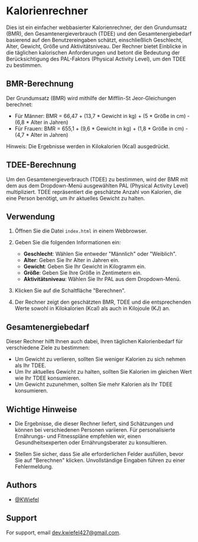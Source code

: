 
# Kalorienrechner

Dies ist ein einfacher webbasierter Kalorienrechner, der den Grundumsatz (BMR), den Gesamtenergieverbrauch (TDEE) und den Gesamtenergiebedarf basierend auf den Benutzereingaben schätzt, einschließlich Geschlecht, Alter, Gewicht, Größe und Aktivitätsniveau. Der Rechner bietet Einblicke in die täglichen kalorischen Anforderungen und betont die Bedeutung der Berücksichtigung des PAL-Faktors (Physical Activity Level), um den TDEE zu bestimmen.

## BMR-Berechnung

Der Grundumsatz (BMR) wird mithilfe der Mifflin-St Jeor-Gleichungen berechnet:
- Für Männer:
  BMR = 66,47 + (13,7 * Gewicht in kg) + (5 * Größe in cm) - (6,8 * Alter in Jahren)
- Für Frauen:
  BMR = 655,1 + (9,6 * Gewicht in kg) + (1,8 * Größe in cm) - (4,7 * Alter in Jahren)

Hinweis: Die Ergebnisse werden in Kilokalorien (Kcal) ausgedrückt.

## TDEE-Berechnung

Um den Gesamtenergieverbrauch (TDEE) zu bestimmen, wird der BMR mit dem aus dem Dropdown-Menü ausgewählten PAL (Physical Activity Level) multipliziert. TDEE repräsentiert die geschätzte Anzahl von Kalorien, die eine Person benötigt, um ihr aktuelles Gewicht zu halten.

## Verwendung

1. Öffnen Sie die Datei `index.html` in einem Webbrowser.

2. Geben Sie die folgenden Informationen ein:
   - **Geschlecht**: Wählen Sie entweder "Männlich" oder "Weiblich".
   - **Alter**: Geben Sie Ihr Alter in Jahren ein.
   - **Gewicht**: Geben Sie Ihr Gewicht in Kilogramm ein.
   - **Größe**: Geben Sie Ihre Größe in Zentimetern ein.
   - **Aktivitätsniveau**: Wählen Sie Ihr PAL aus dem Dropdown-Menü.

3. Klicken Sie auf die Schaltfläche "Berechnen".

4. Der Rechner zeigt den geschätzten BMR, TDEE und die entsprechenden Werte sowohl in Kilokalorien (Kcal) als auch in Kilojoule (KJ) an.

## Gesamtenergiebedarf

Dieser Rechner hilft Ihnen auch dabei, Ihren täglichen Kalorienbedarf für verschiedene Ziele zu bestimmen:
- Um Gewicht zu verlieren, sollten Sie weniger Kalorien zu sich nehmen als Ihr TDEE.
- Um Ihr aktuelles Gewicht zu halten, sollten Sie Kalorien im gleichen Wert wie Ihr TDEE konsumieren.
- Um Gewicht zuzunehmen, sollten Sie mehr Kalorien als Ihr TDEE konsumieren.

## Wichtige Hinweise

- Die Ergebnisse, die dieser Rechner liefert, sind Schätzungen und können bei verschiedenen Personen variieren. Für personalisierte Ernährungs- und Fitnesspläne empfehlen wir, einen Gesundheitsexperten oder Ernährungsberater zu konsultieren.

- Stellen Sie sicher, dass Sie alle erforderlichen Felder ausfüllen, bevor Sie auf "Berechnen" klicken. Unvollständige Eingaben führen zu einer Fehlermeldung.


## Authors

- [@KWiefel](https://github.com/KWiefel)


## Support

For support, email dev.kwiefel427@gmail.com.

